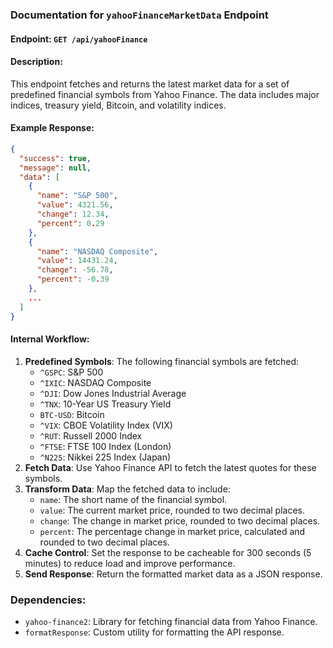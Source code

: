 ### Documentation for `yahooFinanceMarketData` Endpoint

#### Endpoint: `GET /api/yahooFinance`

#### Description:
This endpoint fetches and returns the latest market data for a set of predefined financial symbols from Yahoo Finance. The data includes major indices, treasury yield, Bitcoin, and volatility indices.

#### Example Response:
```json
{
  "success": true,
  "message": null,
  "data": [
    {
      "name": "S&P 500",
      "value": 4321.56,
      "change": 12.34,
      "percent": 0.29
    },
    {
      "name": "NASDAQ Composite",
      "value": 14431.24,
      "change": -56.78,
      "percent": -0.39
    },
    ...
  ]
}
```

#### Internal Workflow:
1. **Predefined Symbols**: The following financial symbols are fetched:
   - `^GSPC`: S&P 500
   - `^IXIC`: NASDAQ Composite
   - `^DJI`: Dow Jones Industrial Average
   - `^TNX`: 10-Year US Treasury Yield
   - `BTC-USD`: Bitcoin
   - `^VIX`: CBOE Volatility Index (VIX)
   - `^RUT`: Russell 2000 Index
   - `^FTSE`: FTSE 100 Index (London)
   - `^N225`: Nikkei 225 Index (Japan)
2. **Fetch Data**: Use Yahoo Finance API to fetch the latest quotes for these symbols.
3. **Transform Data**: Map the fetched data to include:
   - `name`: The short name of the financial symbol.
   - `value`: The current market price, rounded to two decimal places.
   - `change`: The change in market price, rounded to two decimal places.
   - `percent`: The percentage change in market price, calculated and rounded to two decimal places.
4. **Cache Control**: Set the response to be cacheable for 300 seconds (5 minutes) to reduce load and improve performance.
5. **Send Response**: Return the formatted market data as a JSON response.

### Dependencies:
- `yahoo-finance2`: Library for fetching financial data from Yahoo Finance.
- `formatResponse`: Custom utility for formatting the API response.